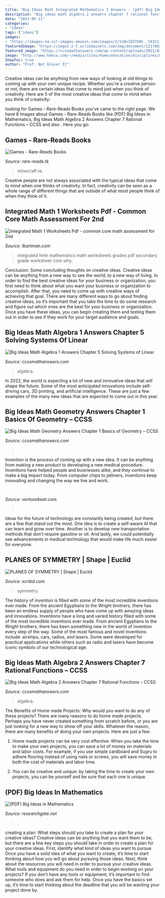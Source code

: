 ```yaml
---
title: "Big Ideas Math Integrated Mathematics 3 Answers - (pdf) Big Ideas In Mathematics"
description: "Big ideas math algebra 2 answers chapter 7 rational functions – ccss"
date: "2023-05-11"
categories:
- "ideas"
tags: ["ideas"]
images:
- "https://images-na.ssl-images-amazon.com/images/I/51WvI8ZYU8L._SX311_BO1,204,203,200_.jpg"
featuredImage: "https://imgv2-2-f.scribdassets.com/img/document/121780375/original/9983d9259d/1565754031?v=1"
featured_image: "https://ccssmathanswers.com/wp-content/uploads/2021/02/Big-Ideas-Math-Geometry-Answers-Chapter-1-Basics-of-Geometry-1.2-a-25.png"
image: "http://www.hmhco.com/~/media/sites/home/education/disciplines/mathematics/secondary/hmh-aga-integrated-123/178095-hmh-integrated-bs.jpg?hu003d344u0026wu003d615u0026lau003den"
ShowToc: true
author: "Prof. Nat Glover II"
---
```



Creative ideas can be anything from new ways of looking at old things to coming up with your own unique recipe. Whether you're a creative person or not, there are certain ideas that come to mind just when you think of creativity. Here are 5 of the most creative ideas that come to mind when you think of creativity: 

	

		
looking for Games - Rare-Reads Books you've came to the right page. We have 8 Images about Games - Rare-Reads Books like (PDF) Big Ideas in Mathematics, Big Ideas Math Algebra 2 Answers Chapter 7 Rational Functions – CCSS and also . Here you go:
		
    
## Games - Rare-Reads Books

<img loading=lazy src="https://images-na.ssl-images-amazon.com/images/I/51WvI8ZYU8L._SX311_BO1,204,203,200_.jpg" onerror="this.onerror=null;this.src='https://tse2.mm.bing.net/th?id=OIP.VH1W8Ry_L3bDOZXxeOGDRQAAAA&amp;pid=15.1';" alt="Games - Rare-Reads Books">

_Source: rare-reads.tk_

>minecraft re. 

	

Creative people are not always associated with the typical ideas that come to mind when one thinks of creativity. In fact, creativity can be seen as a whole range of different things that are outside of what most people think of when they think of it.

    
## Integrated Math 1 Worksheets Pdf - Common Core Math Assessment For 2nd

<img loading=lazy src="http://www.hmhco.com/~/media/sites/home/education/disciplines/mathematics/secondary/hmh-aga-integrated-123/178095-hmh-integrated-bs.jpg?hu003d344u0026wu003d615u0026lau003den" onerror="this.onerror=null;this.src='https://tse1.mm.bing.net/th?id=OIP.TdYTBoZ7znBZ6kewNJEC0AHaEJ&amp;pid=15.1';" alt="Integrated Math 1 Worksheets Pdf - common core math assessment for 2nd">

_Source: lbartman.com_

>integrated hmh mathematics math worksheets grades pdf secondary grade worksheet core why. 

	

Conclusion: Some concluding thoughts on creative ideas.
Creative ideas can be anything from a new way to see the world, to a new way of living. In order to find the best creative ideas for your business or organization, you first need to think about what you want your business or organization to accomplish. After that, you need to come up with creative ways of achieving that goal. There are many different ways to go about finding creative ideas, so it’s important that you take the time to do some research and figure out which ones are the best for your business or organization. Once you have these ideas, you can begin creating them and testing them out in order to see if they work for your target audience and goals.

    
## Big Ideas Math Algebra 1 Answers Chapter 5 Solving Systems Of Linear

<img loading=lazy src="https://ccssmathanswers.com/wp-content/uploads/2021/02/Big-Ideas-Math-Algebra-1-Answers-Chapter-5-Solving-Systems-of-Linear-Equations-5.4-Question-23.1-300x252.png" onerror="this.onerror=null;this.src='https://tse3.mm.bing.net/th?id=OIP.DLIyKgD0q35sJD9yonLPpAAAAA&amp;pid=15.1';" alt="Big Ideas Math Algebra 1 Answers Chapter 5 Solving Systems of Linear">

_Source: ccssmathanswers.com_

>algebra. 

	

In 2022, the world is expecting a lot of new and innovative ideas that will shape the future. Some of the most anticipated innovations include self-driving cars, 3D printing, and artificial intelligence. These are just a few examples of the many new ideas that are expected to come out in this year.

    
## Big Ideas Math Geometry Answers Chapter 1 Basics Of Geometry – CCSS

<img loading=lazy src="https://ccssmathanswers.com/wp-content/uploads/2021/02/Big-Ideas-Math-Geometry-Answers-Chapter-1-Basics-of-Geometry-1.2-a-25.png" onerror="this.onerror=null;this.src='https://tse3.mm.bing.net/th?id=OIP.k6DPF6fDoLTObRABlj6zJAHaDZ&amp;pid=15.1';" alt="Big Ideas Math Geometry Answers Chapter 1 Basics of Geometry – CCSS">

_Source: ccssmathanswers.com_

>. 

	

Invention is the process of coming up with a new idea. It can be anything from making a new product to developing a new medical procedure. Inventions have helped people and businesses alike, and they continue to make a big impact today. From computer chips to jetliners, inventions keep innovating and changing the way we live and work.

    
## 

<img loading=lazy src="https://venturebeat.com/wp-content/uploads/2018/08/ZTE-Axon-9-Pro-goes-official-as-the-companys-main-comeback-effort.jpg?w=800" onerror="this.onerror=null;this.src='https://tse4.mm.bing.net/th?id=OIP.MFgPjowDrP7RhGYd31Y6sAHaE7&amp;pid=15.1';" alt="">

_Source: venturebeat.com_

>. 

	

Ideas for the future of technology are constantly being created, but there are a few that stand out the most. One idea is to create a self-aware AI that can learn and grow over time. Another is to develop new transportation methods that don't require gasoline or oil. And lastly, we could potentially see advancements in medical technology that would make life much easier for everyone.

    
## PLANES OF SYMMETRY | Shape | Euclid

<img loading=lazy src="https://imgv2-2-f.scribdassets.com/img/document/121780375/original/9983d9259d/1565754031?v=1" onerror="this.onerror=null;this.src='https://tse1.mm.bing.net/th?id=OIP.ebpTx2ALwlN6N0FHu7SVcQHaJ4&amp;pid=15.1';" alt="PLANES OF SYMMETRY | Shape | Euclid">

_Source: scribd.com_

>symmetry. 

	

The history of invention is filled with some of the most incredible inventions ever made. From the ancient Egyptians to the Wright brothers, there has been an endless supply of people who have come up with amazing ideas and innovations.
Inventions have a long and varied history filled with some of the most incredible inventions ever made. From ancient Egyptians to the Wright brothers, there has been something new in the world of invention every step of the way. Some of the most famous and novel inventions include: airships, cars, radios, and lasers. Some were developed for practical applications while others such as radio and lasers have become iconic symbols of our technological age.

    
## Big Ideas Math Algebra 2 Answers Chapter 7 Rational Functions – CCSS

<img loading=lazy src="https://ccssmathanswers.com/wp-content/uploads/2021/02/Big-Ideas-Math-Answers-Algebra-2-Chapter-7-Rational-Functions-7.5-a-9-300x200.png" onerror="this.onerror=null;this.src='https://tse2.mm.bing.net/th?id=OIP.1h9Lp7QayP36RRbFzQoUcAAAAA&amp;pid=15.1';" alt="Big Ideas Math Algebra 2 Answers Chapter 7 Rational Functions – CCSS">

_Source: ccssmathanswers.com_

>algebra. 

	

The Benefits of Home made Projects: Why would you want to do any of these projects?
There are many reasons to do home made projects. Perhaps you have never created something from scratch before, or you are just looking for a new way to show off your skills. Whatever the reason, there are many benefits of doing your own projects. Here are just a few: 
1. Home made projects can be very cost effective: When you take the time to make your own projects, you can save a lot of money on materials and labor costs. For example, if you use simple cardboard and Sugru to adhere flooring instead of using nails or screws, you will save money in both the cost of materials and labor time. 

2. You can be creative and unique: by taking the time to create your own projects, you can be yourself and be sure that each one is unique.

    
## (PDF) Big Ideas In Mathematics

<img loading=lazy src="https://i1.rgstatic.net/publication/333171501_Big_Ideas_in_Mathematics/links/5e60adcca6fdccbeba1c9ea0/largepreview.png" onerror="this.onerror=null;this.src='https://tse4.mm.bing.net/th?id=OIP.c1Xfb6KYWmerfZxdmAPW1QHaKe&amp;pid=15.1';" alt="(PDF) Big Ideas in Mathematics">

_Source: researchgate.net_

>. 

	

creating a plan: What steps should you take to create a plan for your creative ideas?
Creative ideas can be anything that you want them to be, but there are a few key steps you should take in order to create a plan for your creative ideas. First, identify what kind of ideas you want to pursue. Once you have a solid idea of what you want to create, it’s time to start thinking about how you will go about pursuing those ideas. 
Next, think about the resources you will need in order to pursue your creative ideas. What tools and equipment do you need in order to begin working on your projects? If you don’t have any tools or equipment, it’s important to find someone who does and ask them for help. Once you have the basics set up, it’s time to start thinking about the deadline that you will be wanting your project done by.

